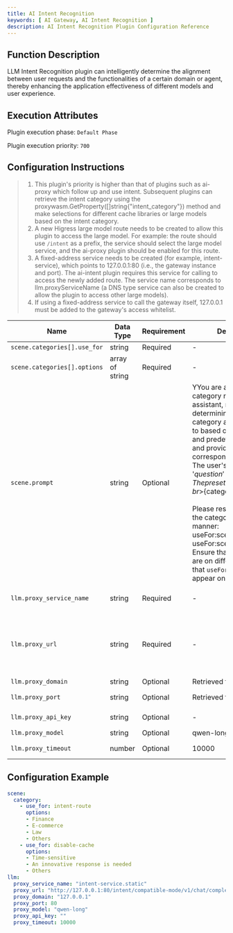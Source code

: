 ```yaml
---
title: AI Intent Recognition
keywords: [ AI Gateway, AI Intent Recognition ]
description: AI Intent Recognition Plugin Configuration Reference
---
```

## Function Description
LLM Intent Recognition plugin can intelligently determine the alignment between user requests and the functionalities of a certain domain or agent, thereby enhancing the application effectiveness of different models and user experience.

## Execution Attributes
Plugin execution phase: `Default Phase`

Plugin execution priority: `700`

## Configuration Instructions
> 1. This plugin's priority is higher than that of plugins such as ai-proxy which follow up and use intent. Subsequent plugins can retrieve the intent category using the proxywasm.GetProperty([]string{"intent_category"}) method and make selections for different cache libraries or large models based on the intent category.
> 2. A new Higress large model route needs to be created to allow this plugin to access the large model. For example: the route should use `/intent` as a prefix, the service should select the large model service, and the ai-proxy plugin should be enabled for this route.
> 3. A fixed-address service needs to be created (for example, intent-service), which points to 127.0.0.1:80 (i.e., the gateway instance and port). The ai-intent plugin requires this service for calling to access the newly added route. The service name corresponds to llm.proxyServiceName (a DNS type service can also be created to allow the plugin to access other large models).
> 4. If using a fixed-address service to call the gateway itself, 127.0.0.1 must be added to the gateway's access whitelist.

| Name           |   Data Type        | Requirement | Default Value | Description                                                      |
| -------------- | --------------- | ----------- | ------------- | --------------------------------------------------------------- |
| `scene.categories[].use_for`         | string          | Required     | -      |  |
| `scene.categories[].options`         | array of string          | Required     | -      | |
| `scene.prompt`         | string          | Optional     | YYou are an intelligent category recognition assistant, responsible for determining which preset category a question belongs to based on the user's query and predefined categories, and providing the corresponding category. <br>The user's question is: '${question}'<br>The preset categories are: <br>${categories}<br><br>Please respond directly with the category in the following manner:<br>useFor:scene1;result:result1;<br>useFor:scene2;result:result2;<br>Ensure that different `useFor` are on different lines, and that `useFor` and `result` appear on the same line.    | llm request prompt template |
| `llm.proxy_service_name`         | string          | Required     | -             | Newly created Higress service pointing to the large model (use the FQDN value from Higress) |
| `llm.proxy_url`         | string          | Required     | -             | The full path to the large model route request address, which can be the gateway’s own address or the address of another large model (OpenAI protocol), for example: http://127.0.0.1:80/intent/compatible-mode/v1/chat/completions |
| `llm.proxy_domain`         | string          | Optional     |   Retrieved from proxyUrl      | Domain of the large model service |
| `llm.proxy_port`         | string          | Optional     | Retrieved from proxyUrl     | Port number of the large model service |
| `llm.proxy_api_key`         | string          | Optional     | -             | API_KEY corresponding to the external large model service when using it |
| `llm.proxy_model`         | string          | Optional     | qwen-long      | Type of the large model |
| `llm.proxy_timeout`         | number          | Optional     | 10000         | Timeout for calling the large model, unit ms, default: 10000ms |

## Configuration Example
```yaml
scene:
  category: 
    - use_for: intent-route
      options: 
      - Finance
      - E-commerce 
      - Law
      - Others
    - use_for: disable-cache
      options:
      - Time-sensitive
      - An innovative response is needed
      - Others
llm:
  proxy_service_name: "intent-service.static"
  proxy_url: "http://127.0.0.1:80/intent/compatible-mode/v1/chat/completions"
  proxy_domain: "127.0.0.1"
  proxy_port: 80
  proxy_model: "qwen-long"
  proxy_api_key: ""
  proxy_timeout: 10000
```
